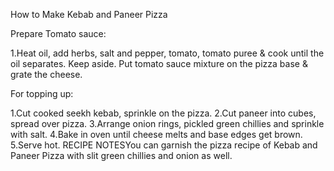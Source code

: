 How to Make Kebab and Paneer Pizza


Prepare Tomato sauce:

1.Heat oil, add herbs, salt and pepper, tomato, tomato puree & cook until the oil separates. Keep aside. Put tomato sauce mixture on the pizza base & grate the cheese.


For topping up:

1.Cut cooked seekh kebab, sprinkle on the pizza.
2.Cut paneer into cubes, spread over pizza.
3.Arrange onion rings, pickled green chillies and sprinkle with salt.
4.Bake in oven until cheese melts and base edges get brown.
5.Serve hot.
RECIPE NOTESYou can garnish the pizza recipe of Kebab and Paneer Pizza with slit green chillies and onion as well.
